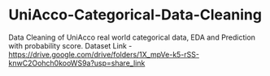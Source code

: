 # UniAcco-Categorical-Data-Cleaning
Data Cleaning of UniAcco real world categorical data, EDA and Prediction with probability score.
Dataset Link - https://drive.google.com/drive/folders/1X_mpVe-k5-rSS-knwC2Oohch0kooWS9a?usp=share_link

